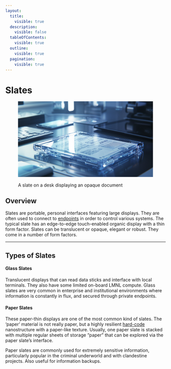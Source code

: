 ```yaml
---
layout:
  title:
    visible: true
  description:
    visible: false
  tableOfContents:
    visible: true
  outline:
    visible: true
  pagination:
    visible: true
---
```


# Slates

<figure><img src="../../.gitbook/assets/nomoney420_close_up_of_a_portable_clear_slate_display_device_cl_66fa2f0e-2e40-4662-8720-33e2c494c5dc.png" alt=""><figcaption><p>A slate on a desk displaying an opaque document</p></figcaption></figure>

## Overview

Slates are portable, personal interfaces featuring large displays. They are often used to connect to [endpoints](endpoints.md) in order to control various systems. The typical slate has an edge-to-edge touch-enabled organic display with a thin form factor. Slates can be translucent or opaque, elegant or robust. They come in a number of form factors.

***

## Types of Slates

#### Glass Slates

Translucent displays that can read data sticks and interface with local terminals. They also have some limited on-board LMNL compute. Glass slates are very common in enterprise and institutional environments where information is constantly in flux, and secured through private endpoints.

#### Paper Slates

These paper-thin displays are one of the most common kind of slates. The ‘paper’ material is not really paper, but a highly resilient [hard-code](hard-code.md) nanostructure with a paper-like texture. Usually, one paper slate is stacked with multiple regular sheets of storage “paper” that can be explored via the paper slate’s interface.

Paper slates are commonly used for extremely sensitive information, particularly popular in the criminal underworld and with clandestine projects. Also useful for information backups.
